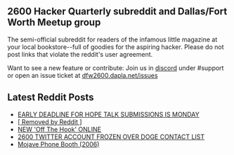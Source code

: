 ## 2600 Hacker Quarterly subreddit and Dallas/Fort Worth Meetup group
The semi-official subreddit for readers of the infamous little magazine at your local bookstore--full of goodies for the aspiring hacker. Please do not post links that violate the reddit's user agreement.

Want to see a new feature or contribute: 
Join us in [discord](https://dfw2600.dapla.net/chat) under #support or open an issue ticket at [dfw2600.dapla.net/issues](https://dfw2600.dapla.net/issues)

## Latest Reddit Posts
<!-- BLOG-POST-LIST:START -->
- [EARLY DEADLINE FOR HOPE TALK SUBMISSIONS IS MONDAY](https://2600.com/content/early-deadline-hope-talk-submissions-monday)
- [[ Removed by Reddit ]](https://www.reddit.com/r/2600/comments/1jai7b7/removed_by_reddit/)
- [NEW 'Off The Hook' ONLINE](https://2600.com/hook/12-03-2025)
- [2600 TWITTER ACCOUNT FROZEN OVER DOGE CONTACT LIST](https://2600.com/content/2600-twitter-account-frozen-over-doge-contact-list)
- [Mojave Phone Booth (2006)](https://www.reddit.com/r/2600/comments/1j9cy32/mojave_phone_booth_2006/)
<!-- BLOG-POST-LIST:END -->
